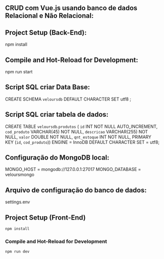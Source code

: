 ## CRUD com Vue.js usando banco de dados Relacional e Não Relacional:

## Project Setup (Back-End):
npm install


## Compile and Hot-Reload for Development:
npm run start


## Script SQL criar Data Base:
CREATE SCHEMA `veloursdb` DEFAULT CHARACTER SET utf8 ;


## Script SQL criar tabela de dados:
CREATE TABLE `veloursdb`.`produtos` (
  `id` INT NOT NULL AUTO_INCREMENT,
  `cod_produto` VARCHAR(45) NOT NULL,
  `descricao` VARCHAR(255) NOT NULL,
  `valor` DOUBLE NOT NULL,
  `qnt_estoque` INT NOT NULL,
  PRIMARY KEY (`id`, `cod_produto`))
ENGINE = InnoDB
DEFAULT CHARACTER SET = utf8;


## Configuração do MongoDB local:
MONGO_HOST = mongodb://127.0.0.1:27017
MONGO_DATABASE = veloursmongo

## Arquivo de configuração do banco de dados:
settings.env


## Project Setup (Front-End)

```sh
npm install
```

### Compile and Hot-Reload for Development

```sh
npm run dev
```
